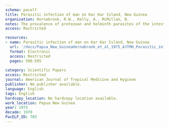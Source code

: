 ```yaml
---
schema: pacelf
title: Parasitic infection of man on Kar Kar Island, New Guinea
organization: Hornabrook, R.W., Kelly, A., McMillan, B.
notes: The prevalence of protozoan and helminth parasites of the intestinal tract in a Papua New Guinea island with a population of 16,800 was assessed by surveys of a series of randomly selected villages. There were significant differences in the severity of infection with these parasites between the two linguistic groups inhabiting the eastern and western halves of the island. Blood examinations for malaria and microfilariae also differed. It is thought that these differences reflect obscure microenvironmental factors in what would appear to be an epidemiologically homogeneous population.
access: Restricted

resources:
- name: Parasitic infection of man on Kar Kar Island, New Guinea
  url: '/docs/Papua_New_GuineaHornabrook_et_al_1975_AJTMH_Parasitic_infections_on_Kar_Kar_PNG.txt'
  format: Electronic
  access: Restricted
  pages: 590-595
 
category: Scientific Papers
access: Restricted
journal: American Journal of Tropical Medicine and Hygiene
publisher: No publisher available. 
language: English 
tags: English 
hardcopy_location: No hardcopy location available.
work_location: Papua New Guinea
year: 1975
decade: 1970
PacELF_ID: 703
---
```

